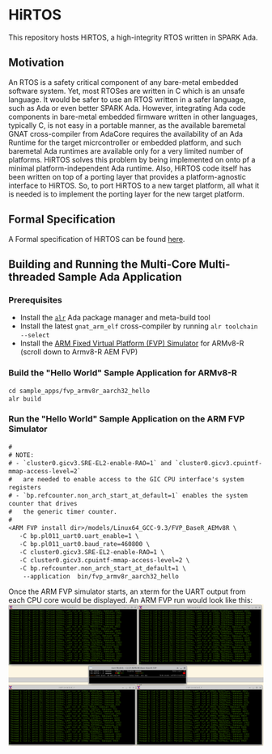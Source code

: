 # HiRTOS

This repository hosts HiRTOS, a high-integrity RTOS written in SPARK Ada.

## Motivation

An RTOS is a safety critical component of any bare-metal embedded software system.
Yet, most RTOSes are written in C which is an unsafe language. It would be safer
to use an RTOS written in a safer language, such as Ada or even better SPARK Ada.
However, integrating Ada code components in bare-metal embedded firmware written
in other languages, typically C, is not easy in a portable manner, as the available
baremetal GNAT cross-compiler from AdaCore requires the availability of an Ada Runtime
for the target micrcontroller or embedded platform, and such baremetal Ada runtimes
are available only for a very limited number of platforms. HiRTOS solves
this problem by being implemented on onto pf a minimal platform-independent Ada runtime.
Also, HiRTOS code itself has been written on top of a porting layer that provides
a platform-agnostic interface to HiRTOS. So, to port HiRTOS to a new target platform,
all what it is needed is to implement the porting layer for the new target platform.

## Formal Specification

A Formal specification of HiRTOS can be found [here](doc/HiRTOS.pdf).

## Building and Running the Multi-Core Multi-threaded Sample Ada Application

### Prerequisites

* Install the [`alr`](https://alire.ada.dev/docs/) Ada package manager and meta-build tool
* Install the latest `gnat_arm_elf` cross-compiler by running `alr toolchain --select`
* Install the [ARM Fixed Virtual Platform (FVP) Simulator](https://developer.arm.com/downloads/-/arm-ecosystem-models)
  for ARMv8-R (scroll down to Armv8-R AEM FVP)

### Build the "Hello World" Sample Application for ARMv8-R

```
cd sample_apps/fvp_armv8r_aarch32_hello
alr build
```
### Run the  "Hello World" Sample Application on the ARM FVP Simulator

```
#
# NOTE:
# - `cluster0.gicv3.SRE-EL2-enable-RAO=1` and `cluster0.gicv3.cpuintf-mmap-access-level=2`
#   are needed to enable access to the GIC CPU interface's system registers
# - `bp.refcounter.non_arch_start_at_default=1` enables the system counter that drives
#   the generic timer counter.
#
<ARM FVP install dir>/models/Linux64_GCC-9.3/FVP_BaseR_AEMv8R \
   -C bp.pl011_uart0.uart_enable=1 \
   -C bp.pl011_uart0.baud_rate=460800 \
   -C cluster0.gicv3.SRE-EL2-enable-RAO=1 \
   -C cluster0.gicv3.cpuintf-mmap-access-level=2 \
   -C bp.refcounter.non_arch_start_at_default=1 \
	--application  bin/fvp_armv8r_aarch32_hello

```

Once the ARM FVP simulator starts, an xterm for the UART output from each CPU core would be
displayed. An ARM FVP run would look like this: ![](doc/HiRTOS_Sample_App_Running.png)